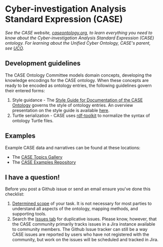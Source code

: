 # Cyber-investigation Analysis Standard Expression (CASE)

_See the CASE website, [caseontology.org](https://caseontology.org/), to learn everything you need to know about the Cyber-investigation Analysis Standard Expression (CASE) ontology._
_For learning about the Unified Cyber Ontology, CASE's parent, see [UCO](https://github.com/ucoProject/UCO)._

## Development guidelines

The CASE Ontology Committee models domain concepts, developing the knowledge encodings for the CASE ontology.  When these concepts are ready to be encoded as ontology entries, the following guidelines govern their entered forms:
1. Style guidance - The [Style Guide for Documentation of the CASE Ontology](https://caseontology.org/resources/downloads/Style%20Guide%20for%20Documentation%20of%20the%20CASE%20Ontology.pdf) governs the style of ontology entries.  An overview presentation on the style guide is available [here](https://caseontology.org/resources/references/CASE%20Style%20Guide%20v1.0%202020-01-14.pdf).
2. Turtle serialization - CASE uses [rdf-toolkit](https://github.com/edmcouncil/rdf-toolkit) to normalize the syntax of ontology Turtle files.

## Examples

Example CASE data and narratives can be found at these locations:

* The [CASE Topics Gallery](https://caseontology.org/ontology/gallery.html)
* The [CASE Examples Repository](https://github.com/casework/CASE-Examples)

## I have a question!

Before you post a Github issue or send an email ensure you've done this checklist:

1. [Determined scope](https://caseontology.org/ontology/start.html#scope) of your task. It is not necessary for most parties to understand all aspects of the ontology, mapping methods, and supporting tools.
2. Search the [Issues tab](https://github.com/casework/CASE/issues) for duplicative issues.  Please know, however, that the CASE community primarily tracks issues in a Jira instance available to community members.  The Github Issue tracker can still be a way CASE issues are reported by users who have not registered with the community, but work on the issues will be scheduled and tracked in Jira.
